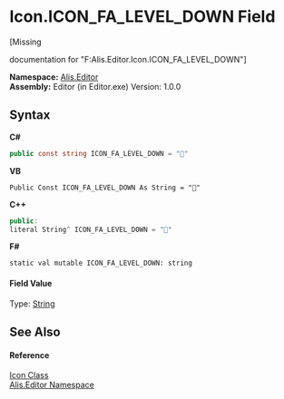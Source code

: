 # Icon.ICON_FA_LEVEL_DOWN Field
 

\[Missing <summary> documentation for "F:Alis.Editor.Icon.ICON_FA_LEVEL_DOWN"\]

**Namespace:**&nbsp;<a href="b150ade4-39de-a232-5f06-d3cdc1b2c538">Alis.Editor</a><br />**Assembly:**&nbsp;Editor (in Editor.exe) Version: 1.0.0

## Syntax

**C#**<br />
``` C#
public const string ICON_FA_LEVEL_DOWN = ""
```

**VB**<br />
``` VB
Public Const ICON_FA_LEVEL_DOWN As String = ""
```

**C++**<br />
``` C++
public:
literal String^ ICON_FA_LEVEL_DOWN = ""
```

**F#**<br />
``` F#
static val mutable ICON_FA_LEVEL_DOWN: string
```


#### Field Value
Type: <a href="https://docs.microsoft.com/dotnet/api/system.string" target="_blank">String</a>

## See Also


#### Reference
<a href="cc0f883c-67f8-f772-c6d7-a60b129f22a7">Icon Class</a><br /><a href="b150ade4-39de-a232-5f06-d3cdc1b2c538">Alis.Editor Namespace</a><br />